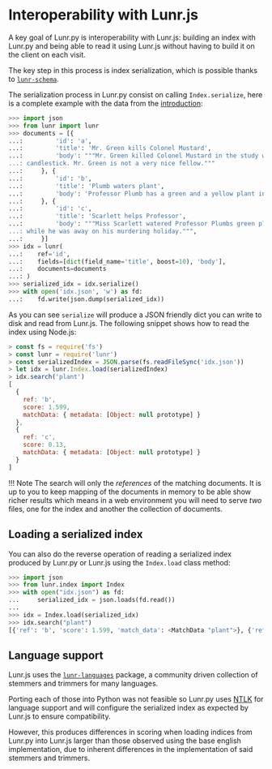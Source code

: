 # Interoperability with Lunr.js

A key goal of Lunr.py is interoperability with Lunr.js: building an index with
Lunr.py and being able to read it using Lunr.js without having to build it
on the client on each visit.

The key step in this process is index serialization, which is possible thanks
to [`lunr-schema`](https://github.com/olivernn/lunr-schema).

The serialization process in Lunr.py consist on calling `Index.serialize`,
here is a complete example with the data from the [introduction](index.md):

```python
>>> import json
>>> from lunr import lunr
>>> documents = [{
...:         'id': 'a',
...:         'title': 'Mr. Green kills Colonel Mustard',
...:         'body': """Mr. Green killed Colonel Mustard in the study with the
...: candlestick. Mr. Green is not a very nice fellow."""
...:     }, {
...:         'id': 'b',
...:         'title': 'Plumb waters plant',
...:         'body': 'Professor Plumb has a green and a yellow plant in his study',
...:     }, {
...:         'id': 'c',
...:         'title': 'Scarlett helps Professor',
...:         'body': """Miss Scarlett watered Professor Plumbs green plant
...: while he was away on his murdering holiday.""",
...:     }]
>>> idx = lunr(
...:    ref='id',
...:    fields=[dict(field_name='title', boost=10), 'body'],
...:    documents=documents
...: )
>>> serialized_idx = idx.serialize()
>>> with open('idx.json', 'w') as fd:
...:    fd.write(json.dump(serialized_idx))
```

As you can see `serialize` will produce a JSON friendly dict you can write to
disk and read from Lunr.js. The following snippet shows how to read the index
using Node.js:

```javascript
> const fs = require('fs')
> const lunr = require('lunr')
> const serializedIndex = JSON.parse(fs.readFileSync('idx.json'))
> let idx = lunr.Index.load(serializedIndex)
> idx.search('plant')
[
  {
    ref: 'b',
    score: 1.599,
    matchData: { metadata: [Object: null prototype] }
  },
  {
    ref: 'c',
    score: 0.13,
    matchData: { metadata: [Object: null prototype] }
  }
]
```

!!! Note
    The search will only the _references_ of the matching documents.
    It is up to you to keep mapping of the documents in memory to be able show richer
    results which means in a web environment you will need to serve _two_ files,
    one for the index and another the collection of documents.

## Loading a serialized index

You can also do the reverse operation of reading a serialized index produced
by Lunr.py or Lunr.js using the `Index.load` class method:

```python
>>> import json
>>> from lunr.index import Index
>>> with open("idx.json") as fd:
...     serialized_idx = json.loads(fd.read())
...
>>> idx = Index.load(serialized_idx)
>>> idx.search("plant")
[{'ref': 'b', 'score': 1.599, 'match_data': <MatchData "plant">}, {'ref': 'c', 'score': 0.13, 'match_data': <MatchData "plant">}]
```

## Language support

Lunr.js uses the
[`lunr-languages`](https://lunrjs.com/guides/language_support.html) package,
a community driven collection of stemmers and trimmers for many languages.

Porting each of those into Python was not feasible so Lunr.py uses [NTLK](https://www.nltk.org/)
for language support and will configure the serialized index as expected by Lunr.js
to ensure compatibility.

However, this produces differences in scoring when loading indices from Lunr.py
into Lunr.js larger than those observed using the base english implementation,
due to inherent differences in the implementation of said stemmers and trimmers.
